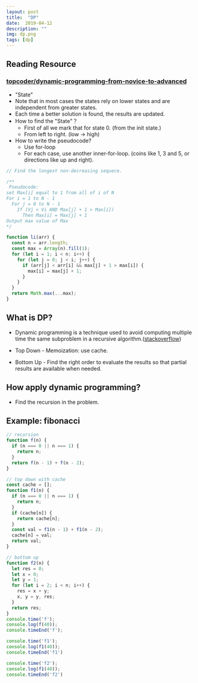 ```yaml
---
layout: post
title:  "DP"
date:  2019-04-12
description: ""
img: dp.png
tags: [dp]
---
```


## Reading Resource
### [topcoder/dynamic-programming-from-novice-to-advanced](https://www.topcoder.com/community/competitive-programming/tutorials/dynamic-programming-from-novice-to-advanced/)
- "State"
- Note that in most cases the states rely on lower states and are independent from greater states.
- Each time a better solution is found, the results are updated.
- How to find the "State"？
  - First of all we mark that for state 0. (from the init state.)
  - From left to right. (low -> high)
- How to write the pseudocode?
  - Use for-loop
  - For each case, use another inner-for-loop. (coins like 1, 3 and 5, or directions like up and right).

```js
// Find the longest non-decreasing sequece.

/**
 Pseudocode:
set Max[i] equal to 1 from all of i of N
For i = 1 to N - 1
  For j = 0 to N - 1
    If (Vj < Vi AND Max[j] + 1 > Max[i])
      Then Max[i] = Max[j] + 1
Output max value of Max
*/

function li(arr) {
  const n = arr.length;
  const max = Array(n).fill(1);
  for (let i = 1; i < n; i++) {
    for (let j = 0; j < i; j++) {
      if (arr[j] < arr[i] && max[j] + 1 > max[i]) {
        max[i] = max[j] + 1;
      }
    }
  }
  return Math.max(...max);
}
```
## What is DP?
- Dynamic programming is a technique used to avoid computing multiple time the same subproblem in a recursive algorithm.([stackoverflow](https://stackoverflow.com/a/29149754/2195426))

- Top Down - Memoization: use cache.
- Bottom Up - Find the right order to evaluate the results so that partial results are available when needed.

## How apply dynamic programming?
- Find the recursion in the problem.

## Example: fibonacci
```js
// recursion
function f(n) {
  if (n === 0 || n === 1) {
    return n;
  }
  return f(n - 1) + f(n - 2);
}

// top down with cache
const cache = [];
function f1(n) {
  if (n === 0 || n === 1) {
    return n;
  }
  if (cache[n]) {
    return cache[n];
  }
  const val = f1(n - 1) + f1(n - 2);
  cache[n] = val;
  return val;
}

// bottom up
function f2(n) {
  let res = 0;
  let x = 0;
  let y = 1;
  for (let i = 2; i < n; i++) {
    res = x + y;
    x, y = y, res;
  }
  return res;
}
console.time('f');
console.log(f(40));
console.timeEnd('f');

console.time('f1');
console.log(f1(40));
console.timeEnd('f1')

console.time('f2');
console.log(f1(40));
console.timeEnd('f2')
```